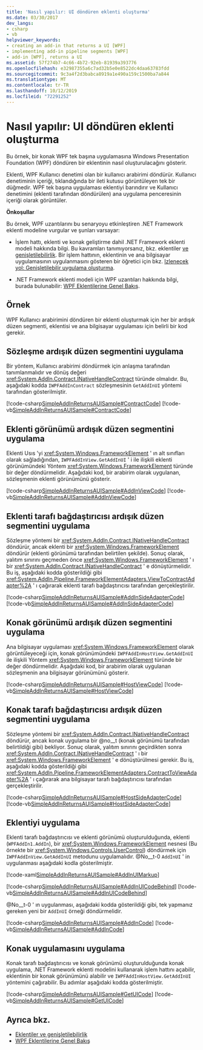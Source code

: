 ```yaml
---
title: 'Nasıl yapılır: UI döndüren eklenti oluşturma'
ms.date: 03/30/2017
dev_langs:
- csharp
- vb
helpviewer_keywords:
- creating an add-in that returns a UI [WPF]
- implementing add-in pipeline segments [WPF]
- add-in [WPF], returns a UI
ms.assetid: 57f274b7-4c66-4b72-92eb-81939a393776
ms.openlocfilehash: e32987355a6c7ad32b5e0e8522dc4daa63783fdd
ms.sourcegitcommit: 9c3a4f2d3babca8919a1e490a159c1500ba7a844
ms.translationtype: MT
ms.contentlocale: tr-TR
ms.lasthandoff: 10/12/2019
ms.locfileid: "72291252"
---
```

# <a name="how-to-create-an-add-in-that-returns-a-ui"></a>Nasıl yapılır: UI döndüren eklenti oluşturma
Bu örnek, bir konak WPF tek başına uygulamasına Windows Presentation Foundation (WPF) döndüren bir eklentinin nasıl oluşturulacağını gösterir.  
  
 Eklenti, WPF Kullanıcı denetimi olan bir kullanıcı arabirimi döndürür. Kullanıcı denetiminin içeriği, tıklandığında bir ileti kutusu görüntüleyen tek bir düğmedir. WPF tek başına uygulaması eklentiyi barındırır ve Kullanıcı denetimini (eklenti tarafından döndürülen) ana uygulama penceresinin içeriği olarak görüntüler.  
  
 **Önkoşullar**  
  
 Bu örnek, WPF uzantılarını bu senaryoyu etkinleştiren .NET Framework eklenti modeline vurgular ve şunları varsayar:  
  
- İşlem hattı, eklenti ve konak geliştirme dahil .NET Framework eklenti modeli hakkında bilgi. Bu kavramları tanımıyorsanız, bkz. eklentiler [ve genişletilebilirlik](https://docs.microsoft.com/previous-versions/dotnet/netframework-4.0/bb384200(v%3dvs.100)). Bir işlem hattının, eklentinin ve ana bilgisayar uygulamasının uygulanmasını gösteren bir öğretici için bkz. [Izlenecek yol: Genişletilebilir uygulama oluşturma](../../add-ins/walkthrough-create-extensible-app.md).  
  
- .NET Framework eklenti modeli için WPF uzantıları hakkında bilgi, burada bulunabilir: [WPF Eklentilerine Genel Bakış](wpf-add-ins-overview.md).  
  
## <a name="example"></a>Örnek  
 WPF Kullanıcı arabirimini döndüren bir eklenti oluşturmak için her bir ardışık düzen segmenti, eklentisi ve ana bilgisayar uygulaması için belirli bir kod gerekir.  

<a name="Contract"></a>   
## <a name="implementing-the-contract-pipeline-segment"></a>Sözleşme ardışık düzen segmentini uygulama  
 Bir yöntem, Kullanıcı arabirimi döndürmek için anlaşma tarafından tanımlanmalıdır ve dönüş değeri <xref:System.AddIn.Contract.INativeHandleContract> türünde olmalıdır. Bu, aşağıdaki kodda `IWPFAddInContract` sözleşmesinin `GetAddInUI` yöntemi tarafından gösterilmiştir.  
  
 [!code-csharp[SimpleAddInReturnsAUISample#ContractCode](~/samples/snippets/csharp/VS_Snippets_Wpf/SimpleAddInReturnsAUISample/CSharp/Contracts/IWPFAddInContract.cs#contractcode)]
 [!code-vb[SimpleAddInReturnsAUISample#ContractCode](~/samples/snippets/visualbasic/VS_Snippets_Wpf/SimpleAddInReturnsAUISample/VisualBasic/Contracts/IWPFAddInContract.vb#contractcode)]  
  
<a name="AddInView"></a>   
## <a name="implementing-the-add-in-view-pipeline-segment"></a>Eklenti görünümü ardışık düzen segmentini uygulama  
 Eklenti Usıs 'yi <xref:System.Windows.FrameworkElement> ' ın alt sınıfları olarak sağladığından, `IWPFAddInView.GetAddInUI` ' i ile ilişkili eklenti görünümündeki Yöntem <xref:System.Windows.FrameworkElement> türünde bir değer döndürmelidir. Aşağıdaki kod, bir arabirim olarak uygulanan, sözleşmenin eklenti görünümünü gösterir.  
  
 [!code-csharp[SimpleAddInReturnsAUISample#AddInViewCode](~/samples/snippets/csharp/VS_Snippets_Wpf/SimpleAddInReturnsAUISample/CSharp/AddInViews/IWPFAddInView.cs#addinviewcode)]
 [!code-vb[SimpleAddInReturnsAUISample#AddInViewCode](~/samples/snippets/visualbasic/VS_Snippets_Wpf/SimpleAddInReturnsAUISample/VisualBasic/AddInViews/IWPFAddInView.vb#addinviewcode)]  
  
<a name="AddInSideAdapter"></a>   
## <a name="implementing-the-add-in-side-adapter-pipeline-segment"></a>Eklenti tarafı bağdaştırıcısı ardışık düzen segmentini uygulama  
 Sözleşme yöntemi bir <xref:System.AddIn.Contract.INativeHandleContract> döndürür, ancak eklenti bir <xref:System.Windows.FrameworkElement> döndürür (eklenti görünümü tarafından belirtilen şekilde). Sonuç olarak, yalıtım sınırını geçmeden önce <xref:System.Windows.FrameworkElement> ' ı bir <xref:System.AddIn.Contract.INativeHandleContract> ' e dönüştürmelidir. Bu iş, aşağıdaki kodda gösterildiği gibi <xref:System.AddIn.Pipeline.FrameworkElementAdapters.ViewToContractAdapter%2A> ' ı çağırarak eklenti tarafı bağdaştırıcısı tarafından gerçekleştirilir.  
  
 [!code-csharp[SimpleAddInReturnsAUISample#AddInSideAdapterCode](~/samples/snippets/csharp/VS_Snippets_Wpf/SimpleAddInReturnsAUISample/CSharp/AddInSideAdapters/WPFAddIn_ViewToContractAddInSideAdapter.cs#addinsideadaptercode)]
 [!code-vb[SimpleAddInReturnsAUISample#AddInSideAdapterCode](~/samples/snippets/visualbasic/VS_Snippets_Wpf/SimpleAddInReturnsAUISample/VisualBasic/AddInSideAdapters/WPFAddIn_ViewToContractAddInSideAdapter.vb#addinsideadaptercode)]  
  
<a name="HostView"></a>   
## <a name="implementing-the-host-view-pipeline-segment"></a>Konak görünümü ardışık düzen segmentini uygulama  
 Ana bilgisayar uygulaması <xref:System.Windows.FrameworkElement> olarak görüntüleyeceği için, konak görünümündeki `IWPFAddInHostView.GetAddInUI` ile ilişkili Yöntem <xref:System.Windows.FrameworkElement> türünde bir değer döndürmelidir. Aşağıdaki kod, bir arabirim olarak uygulanan sözleşmenin ana bilgisayar görünümünü gösterir.  
  
 [!code-csharp[SimpleAddInReturnsAUISample#HostViewCode](~/samples/snippets/csharp/VS_Snippets_Wpf/SimpleAddInReturnsAUISample/CSharp/HostViews/IWPFAddInHostView.cs#hostviewcode)]
 [!code-vb[SimpleAddInReturnsAUISample#HostViewCode](~/samples/snippets/visualbasic/VS_Snippets_Wpf/SimpleAddInReturnsAUISample/VisualBasic/HostViews/IWPFAddInHostView.vb#hostviewcode)]  
  
<a name="HostSideAdapter"></a>   
## <a name="implementing-the-host-side-adapter-pipeline-segment"></a>Konak tarafı bağdaştırıcısı ardışık düzen segmentini uygulama  
 Sözleşme yöntemi bir <xref:System.AddIn.Contract.INativeHandleContract> döndürür, ancak konak uygulama bir @no__t (konak görünümü tarafından belirtildiği gibi) bekliyor. Sonuç olarak, yalıtım sınırını geçirdikten sonra <xref:System.AddIn.Contract.INativeHandleContract> ' ı bir <xref:System.Windows.FrameworkElement> ' e dönüştürülmesi gerekir. Bu iş, aşağıdaki kodda gösterildiği gibi <xref:System.AddIn.Pipeline.FrameworkElementAdapters.ContractToViewAdapter%2A> ' ı çağırarak ana bilgisayar tarafı bağdaştırıcısı tarafından gerçekleştirilir.  
  
 [!code-csharp[SimpleAddInReturnsAUISample#HostSideAdapterCode](~/samples/snippets/csharp/VS_Snippets_Wpf/SimpleAddInReturnsAUISample/CSharp/HostSideAdapters/WPFAddIn_ContractToViewHostSideAdapter.cs#hostsideadaptercode)]
 [!code-vb[SimpleAddInReturnsAUISample#HostSideAdapterCode](~/samples/snippets/visualbasic/VS_Snippets_Wpf/SimpleAddInReturnsAUISample/VisualBasic/HostSideAdapters/WPFAddIn_ContractToViewHostSideAdapter.vb#hostsideadaptercode)]  
  
<a name="AddIn"></a>   
## <a name="implementing-the-add-in"></a>Eklentiyi uygulama  
 Eklenti tarafı bağdaştırıcısı ve eklenti görünümü oluşturulduğunda, eklenti (`WPFAddIn1.AddIn`), bir <xref:System.Windows.FrameworkElement> nesnesi (Bu örnekte bir <xref:System.Windows.Controls.UserControl>) döndürmek için `IWPFAddInView.GetAddInUI` metodunu uygulamalıdır. @No__t-0 `AddInUI` ' in uygulanması aşağıdaki kodla gösterilmiştir.  
  
 [!code-xaml[SimpleAddInReturnsAUISample#AddInUIMarkup](~/samples/snippets/csharp/VS_Snippets_Wpf/SimpleAddInReturnsAUISample/CSharp/WPFAddIn1/AddInUI.xaml#addinuimarkup)]  
  
 [!code-csharp[SimpleAddInReturnsAUISample#AddInUICodeBehind](~/samples/snippets/csharp/VS_Snippets_Wpf/SimpleAddInReturnsAUISample/CSharp/WPFAddIn1/AddInUI.xaml.cs#addinuicodebehind)]
 [!code-vb[SimpleAddInReturnsAUISample#AddInUICodeBehind](~/samples/snippets/visualbasic/VS_Snippets_Wpf/SimpleAddInReturnsAUISample/VisualBasic/WPFAddIn1/AddInUI.xaml.vb#addinuicodebehind)]  
  
 @No__t-0 ' ın uygulanması, aşağıdaki kodda gösterildiği gibi, tek yapmanız gereken yeni bir `AddInUI` örneği döndürmelidir.  
  
 [!code-csharp[SimpleAddInReturnsAUISample#AddInCode](~/samples/snippets/csharp/VS_Snippets_Wpf/SimpleAddInReturnsAUISample/CSharp/WPFAddIn1/AddIn.cs#addincode)]
 [!code-vb[SimpleAddInReturnsAUISample#AddInCode](~/samples/snippets/visualbasic/VS_Snippets_Wpf/SimpleAddInReturnsAUISample/VisualBasic/WPFAddIn1/AddIn.vb#addincode)]  
  
<a name="App"></a>   
## <a name="implementing-the-host-application"></a>Konak uygulamasını uygulama  
 Konak tarafı bağdaştırıcısı ve konak görünümü oluşturulduğunda konak uygulama, .NET Framework eklenti modelini kullanarak işlem hattını açabilir, eklentinin bir konak görünümünü alabilir ve `IWPFAddInHostView.GetAddInUI` yöntemini çağırabilir. Bu adımlar aşağıdaki kodda gösterilmiştir.  
  
 [!code-csharp[SimpleAddInReturnsAUISample#GetUICode](~/samples/snippets/csharp/VS_Snippets_Wpf/SimpleAddInReturnsAUISample/CSharp/Host/MainWindow.xaml.cs#getuicode)]
 [!code-vb[SimpleAddInReturnsAUISample#GetUICode](~/samples/snippets/visualbasic/VS_Snippets_Wpf/SimpleAddInReturnsAUISample/VisualBasic/Host/MainWindow.xaml.vb#getuicode)]  
  
## <a name="see-also"></a>Ayrıca bkz.

- [Eklentiler ve genişletilebilirlik](https://docs.microsoft.com/previous-versions/dotnet/netframework-4.0/bb384200(v%3dvs.100))
- [WPF Eklentilerine Genel Bakış](wpf-add-ins-overview.md)
